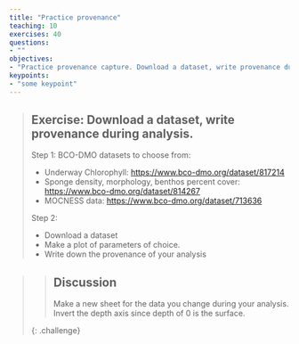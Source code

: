 ```yaml
---
title: "Practice provenance"
teaching: 10
exercises: 40
questions:
- ""
objectives:
- "Practice provenance capture. Download a dataset, write provenance during analysis"
keypoints:
- "some keypoint"
---
```


> ## Exercise: Download a dataset, write provenance during analysis.
>
> Step 1: BCO-DMO datasets to choose from:
>
> - Underway Chlorophyll: https://www.bco-dmo.org/dataset/817214
> - Sponge density, morphology, benthos percent cover: https://www.bco-dmo.org/dataset/814267 
> - MOCNESS data: https://www.bco-dmo.org/dataset/713636 
>
> Step 2:
>
> * Download a dataset
> * Make a plot of parameters of choice. 
> * Write down the provenance of your analysis

> >  ## Discussion
> >  Make a new sheet for the data you change during your analysis.
> >  Invert the depth axis since depth of 0 is the surface.
> >
> {: .challenge}
